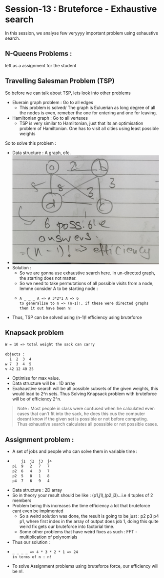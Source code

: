 # Session-13 : Bruteforce - Exhaustive search 

In this session, we analyse few veryyyy important problem using exhaustive search. 

## N-Queens Problems : 
left as a assignment for the student 

## Travelling Salesman Problem (TSP) 

So before we can talk about TSP, lets look into other problems 

- Eluerain graph problem : Go to all edges 
  - This problem is solved/ The graph is Euluerian as long degree of all the nodes is even, remeber the one for entering and one for leaving.
- Hamiltonian graph : Go to all vertexes 
  - TSP is very similar to Hamiltonian, just that its an optimisation problem of Hamiltonian. One has to visit all cities using least possible weights 


So to solve this problem : 
- Data structure : A graph, ofc.
- ![image](./13_1.jpg)
- Solution : 
  - So we are gonna use exhaustive search here. In un-directed graph, the starting does not matter.
  - So we need to take permutations of all possible visits from a node, lemme consider A to be starting node :
  - ```
    A _ _ _ A => A 3*2*1 A => 6 
    to generalise to n => (n-1)!, if these were directed graphs then it out have been n!
    ```
- Thus, TSP can be solved using (n-1)! efficiency using bruteforce 

## Knapsack problem 

```
W = 10 => total weight the sack can carry 

objects : 
  1  2  3  4
w 7  3  4  5
v 42 12 40 25
```
- Optimise for max value.
- Data structure will be : 1D array
- Exahaustive search will be all possible subsets of the given weights, this would lead to 2^n sets. Thus Solving Knapsack problem with bruteforce will be of efficiency 2^n.

> Note : Most people in class were confused when he calculated even cases that can't fit into the sack, he does this cus the computer doesnt know if the given set is possible or not before computing. Thus exhaustive search calculates all posssible or not possible cases.

## Assignment problem : 

- A set of jobs and people who can solve them in variable time : 
- ```
      j1  j2  j3  j4
  p1  9   2   7   7
  p2  6   4   3   7
  p2  5   8   1   8
  p4  7   6   9   4
  ```
- Data structure : 2D array 
- So in theory your result should be like : (p1,j1),(p2,j3)...i.e 4 tuples of 2 members
- Problem being this increases the time efficiency a lot that bruteforce cant even be implmented
  - So a weird solution was done, the result is going to be just : p2 p3 p4 p1, where first index in the array of output does job 1, doing this quite weird fix gets our bruteforce into factorial time.
  - Some other problems that have weird fixes as such : FFT - multiplication of polynomials 
- Thus our solution : 
- ```
  _ _ _ _ => 4 * 3 * 2 * 1 => 24 
  in terms of n : n!
  ```
- To solve Assignment problems using bruteforce force, our efficiency will be n!.
